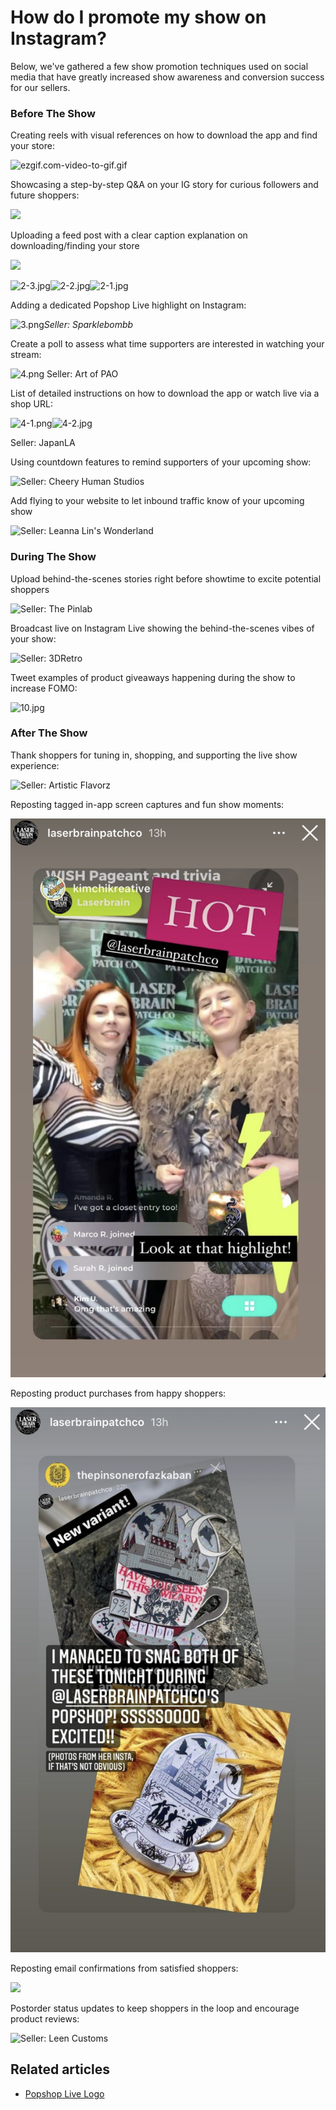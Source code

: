 # How do I promote my show on Instagram?

Below, we've gathered a few show promotion techniques used on social media that have greatly increased show awareness and conversion success for our sellers.

### Before The Show

Creating reels with visual references on how to download the app and find your store:

![ezgif.com-video-to-gif.gif](https://help.popshop.live/hc/article\_attachments/4405498662553/ezgif.com-video-to-gif.gif)

Showcasing a step-by-step Q\&A on your IG story for curious followers and future shoppers:

![](https://help.popshop.live/hc/article\_attachments/4405498679449/ezgif.com-video-to-gif-2.gif)

Uploading a feed post with a clear caption explanation on downloading/finding your store

![](https://help.popshop.live/hc/article\_attachments/4405505055257/1.png)

![2-3.jpg](https://help.popshop.live/hc/article\_attachments/4405498684825/2-3.jpg)![2-2.jpg](https://help.popshop.live/hc/article\_attachments/4405498684569/2-2.jpg)![2-1.jpg](https://help.popshop.live/hc/article\_attachments/4405498684313/2-1.jpg)

&#x20;

Adding a dedicated Popshop Live highlight on Instagram:

![3.png](https://help.popshop.live/hc/article\_attachments/4405498685081/3.png)_Seller: Sparklebombb_

Create a poll to assess what time supporters are interested in watching your stream:

![4.png](https://help.popshop.live/hc/article\_attachments/4405505055769/4.png) Seller: Art of PAO

&#x20;

List of detailed instructions on how to download the app or watch live via a shop URL:

![4-1.png](https://help.popshop.live/hc/article\_attachments/4405498685593/4-1.png)![4-2.jpg](https://help.popshop.live/hc/article\_attachments/4405505055513/4-2.jpg)

Seller: JapanLA

&#x20;

Using countdown features to remind supporters of your upcoming show:

&#x20;

![Seller: Cheery Human Studios](https://help.popshop.live/hc/article\_attachments/4405505056281/5.png)

Add flying to your website to let inbound traffic know of your upcoming show

![Seller: Leanna Lin's Wonderland](https://help.popshop.live/hc/article\_attachments/4405505056025/6.png)

### During The Show

Upload behind-the-scenes stories right before showtime to excite potential shoppers

&#x20;

![Seller: The Pinlab](https://help.popshop.live/hc/article\_attachments/4405498686105/7.jpg)

&#x20;

Broadcast live on Instagram Live showing the behind-the-scenes vibes of your show:

&#x20;

![ Seller: 3DRetro](https://help.popshop.live/hc/article\_attachments/4405498686489/8.jpg)

Tweet examples of product giveaways happening during the show to increase FOMO:

![10.jpg](https://help.popshop.live/hc/article\_attachments/4405498687257/10.jpg)

### After The Show

Thank shoppers for tuning in, shopping, and supporting the live show experience:

&#x20;

![Seller: Artistic Flavorz](https://help.popshop.live/hc/article\_attachments/4405498690585/11.png)

Reposting tagged in-app screen captures and fun show moments:

![Seller: Laserbrain Patch Co](../../.gitbook/assets/12.png)

&#x20;Reposting product purchases from happy shoppers:

![Seller: Laserbrain Patch Co](../../.gitbook/assets/13.png)

Reposting email confirmations from satisfied shoppers:

![](https://help.popshop.live/hc/article\_attachments/4405505058201/14.png)

&#x20;

Postorder status updates to keep shoppers in the loop and encourage product reviews:

![Seller: Leen Customs](https://help.popshop.live/hc/article\_attachments/4405498691993/15.png)

## Related articles

* [Popshop Live Logo](https://jamble.gitbook.io/popshop-live/marketing/brand-assets/popshop-live-logo)
